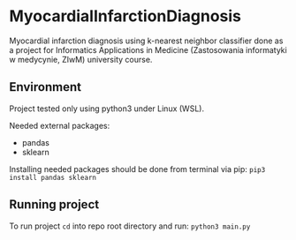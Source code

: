 # MyocardialInfarctionDiagnosis
Myocardial infarction diagnosis using k-nearest neighbor classifier done as a project for Informatics Applications in Medicine (Zastosowania informatyki w medycynie, ZIwM) university course.

## Environment
Project tested only using python3 under Linux (WSL).

Needed external packages:
* pandas
* sklearn

Installing needed packages should be done from terminal via pip:
`pip3 install pandas sklearn`

## Running project
To run project `cd` into repo root directory and run:
`python3 main.py`
